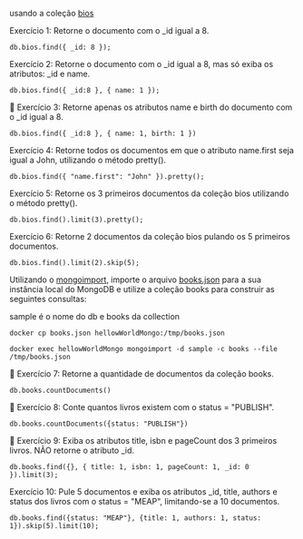 usando a coleção [bios](https://docs.mongodb.com/manual/reference/bios-example-collection/)

Exercício 1: Retorne o documento com o _id igual a 8.

`db.bios.find({ _id: 8 });`

Exercício 2: Retorne o documento com o _id igual a 8, mas só exiba os atributos: _id e name.

`db.bios.find({ _id:8 }, { name: 1 });`

🚀 Exercício 3: Retorne apenas os atributos name e birth do documento com o _id igual a 8.

`db.bios.find({ _id:8 }, { name: 1, birth: 1 })`

Exercício 4: Retorne todos os documentos em que o atributo name.first seja igual a John, utilizando o método pretty().

`db.bios.find({ "name.first": "John" }).pretty();`

Exercício 5: Retorne os 3 primeiros documentos da coleção bios utilizando o método pretty().

`db.bios.find().limit(3).pretty();`

Exercício 6: Retorne 2 documentos da coleção bios pulando os 5 primeiros documentos.

`db.bios.find().limit(2).skip(5);`

Utilizando o [mongoimport](https://docs.mongodb.com/database-tools/mongoimport/#examples), importe o arquivo [books.json](https://assets.app.betrybe.com/back-end/mongodb/books-48d15e4d8924badc2308cc4a62eb3ea4.json) para a sua instância local do MongoDB e utilize a coleção books para construir as seguintes consultas:

sample é o nome do db e books da collection
```
docker cp books.json hellowWorldMongo:/tmp/books.json 

docker exec hellowWorldMongo mongoimport -d sample -c books --file /tmp/books.json
```

🚀 Exercício 7: Retorne a quantidade de documentos da coleção books.

`db.books.countDocuments()`

🚀 Exercício 8: Conte quantos livros existem com o status = "PUBLISH".

`db.books.countDocuments({status: "PUBLISH"})`

🚀 Exercício 9: Exiba os atributos title, isbn e pageCount dos 3 primeiros livros. NÃO retorne o atributo _id.

`db.books.find({}, { title: 1, isbn: 1, pageCount: 1, _id: 0 }).limit(3);`

Exercício 10: Pule 5 documentos e exiba os atributos _id, title, authors e status dos livros com o status = "MEAP", limitando-se a 10 documentos.

`db.books.find({status: "MEAP"}, {title: 1, authors: 1, status: 1}).skip(5).limit(10);`